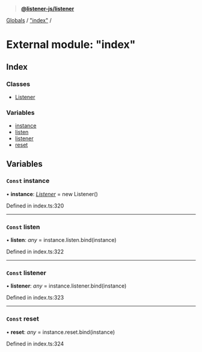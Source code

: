 > **[@listener-js/listener](../README.md)**

[Globals](../globals.md) / ["index"](_index_.md) /

# External module: "index"

## Index

### Classes

* [Listener](../classes/_index_.listener.md)

### Variables

* [instance](_index_.md#const-instance)
* [listen](_index_.md#const-listen)
* [listener](_index_.md#const-listener)
* [reset](_index_.md#const-reset)

## Variables

### `Const` instance

• **instance**: *[Listener](../classes/_index_.listener.md)* =  new Listener()

Defined in index.ts:320

___

### `Const` listen

• **listen**: *any* =  instance.listen.bind(instance)

Defined in index.ts:322

___

### `Const` listener

• **listener**: *any* =  instance.listener.bind(instance)

Defined in index.ts:323

___

### `Const` reset

• **reset**: *any* =  instance.reset.bind(instance)

Defined in index.ts:324